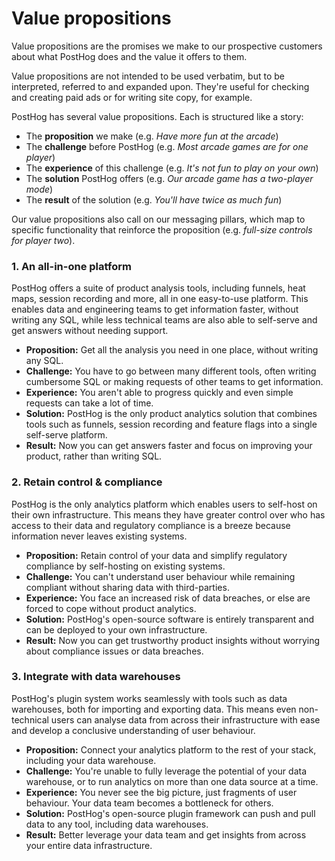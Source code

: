 # Value propositions

Value propositions are the promises we make to our prospective customers about what PostHog does and the value it offers to them.

Value propositions are not intended to be used verbatim, but to be interpreted, referred to and expanded upon. They're useful for checking and creating paid ads or for writing site copy, for example.

PostHog has several value propositions. Each is structured like a story: 

- The **proposition** we make (e.g. _Have more fun at the arcade_)
- The **challenge** before PostHog (e.g. _Most arcade games are for one player_)
- The **experience** of this challenge (e.g. _It's not fun to play on your own_)
- The **solution** PostHog offers (e.g. _Our arcade game has a two-player mode_) 
- The **result** of the solution (e.g. _You'll have twice as much fun_)

Our value propositions also call on our messaging pillars, which map to specific functionality that reinforce the proposition (e.g. _full-size controls for player two_). 

### 1. An all-in-one platform

PostHog offers a suite of product analysis tools, including funnels, heat maps, session recording and more, all in one easy-to-use platform. This enables data and engineering teams to get information faster, without writing any SQL, while less technical teams are also able to self-serve and get answers without needing support.

- **Proposition:** Get all the analysis you need in one place, without writing any SQL.
- **Challenge:** You have to go between many different tools, often writing cumbersome SQL or making requests of other teams to get information.
- **Experience:** You aren't able to progress quickly and even simple requests can take a lot of time.
- **Solution:** PostHog is the only product analytics solution that combines tools such as funnels, session recording and feature flags into a single self-serve platform.
- **Result:** Now you can get answers faster and focus on improving your product, rather than writing SQL.


### 2. Retain control & compliance

PostHog is the only analytics platform which enables users to self-host on their own infrastructure. This means they have greater control over who has access to their data and regulatory compliance is a breeze because information never leaves existing systems.

- **Proposition:** Retain control of your data and simplify regulatory compliance by self-hosting on existing systems.
- **Challenge:** You can't understand user behaviour while remaining compliant without sharing data with third-parties.
- **Experience:** You face an increased risk of data breaches, or else are forced to cope without product analytics.
- **Solution:** PostHog's open-source software is entirely transparent and can be deployed to your own infrastructure. 
- **Result:** Now you can get trustworthy product insights without worrying about compliance issues or data breaches. 


### 3. Integrate with data warehouses

PostHog's plugin system works seamlessly with tools such as data warehouses, both for importing and exporting data. This means even non-technical users can analyse data from across their infrastructure with ease and develop a conclusive understanding of user behaviour.  

- **Proposition:** Connect your analytics platform to the rest of your stack, including your data warehouse. 
- **Challenge:** You're unable to fully leverage the potential of your data warehouse, or to run analytics on more than one data source at a time.
- **Experience:** You never see the big picture, just fragments of user behaviour. Your data team becomes a bottleneck for others. 
- **Solution:** PostHog's open-source plugin framework can push and pull data to any tool, including data warehouses. 
- **Result:** Better leverage your data team and get insights from across your entire data infrastructure.